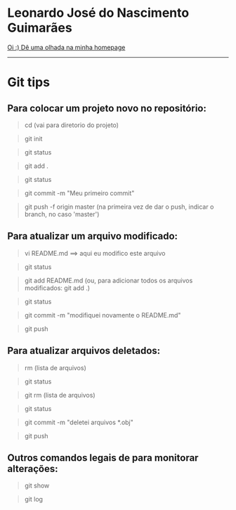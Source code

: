 # Leonardo José do Nascimento Guimarães

[Oi :) Dê uma olhada na minha homepage](http://www.lmcg.ufpe.br/~leo/)

---

# Git tips

## Para colocar um projeto novo no repositório:

> cd (vai para diretorio do projeto)  

> git init

> git status

> git add .

> git status

> git commit -m "Meu primeiro commit"

> git push -f origin master (na primeira vez de dar o push, indicar o branch, no caso 'master')

## Para atualizar um arquivo modificado:

> vi README.md ==> aqui eu modifico este arquivo

> git status

> git add README.md (ou, para adicionar todos os arquivos modificados: git add .)

> git status

> git commit -m "modifiquei novamente o README.md"

> git push 

## Para atualizar arquivos deletados:

> rm (lista de arquivos)

> git status

> git rm (lista de arquivos)

> git status

> git commit -m "deletei arquivos *.obj"

> git push 

## Outros comandos legais de para monitorar alterações:

> git show

> git log

<!---
- 👋 Hi, I’m @leojnguimaraes
- 👀 I’m interested in ...
- 🌱 I’m currently learning ...
- 💞️ I’m looking to collaborate on ...
- 📫 How to reach me ...

leojnguimaraes/leojnguimaraes is a ✨ special ✨ repository because its `README.md` (this file) appears on your GitHub profile.
You can click the Preview link to take a look at your changes.
--->
